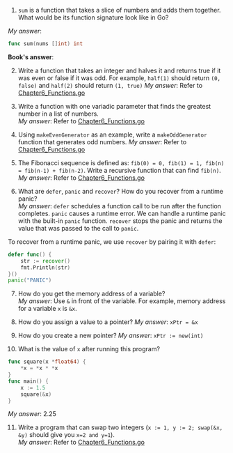 1. `sum` is a function that takes a slice of numbers and adds them together. What would be its function signature look like in Go?

*My answer*:  
```go
func sum(nums []int) int
```

**Book's answer**:   

2. Write a function that takes an integer and halves it and returns true if it was even or false if it was odd. For example, `half(1)` should return `(0, false)` and `half(2)` should return `(1, true)`
*My answer*: Refer to [Chapter6_Functions.go](Chapter06_functions.go)  
   

3. Write a function with one variadic parameter that finds the greatest number in a list of numbers.  
   *My answer*: Refer to [Chapter6_Functions.go](Chapter06_functions.go)


4.  Using `makeEvenGenerator` as an example, write a `makeOddGenerator` function that generates odd numbers.
    *My answer*: Refer to [Chapter6_Functions.go](Chapter06_functions.go)  
    
5. The Fibonacci sequence is defined as: `fib(0) = 0, fib(1) = 1, fib(n) = fib(n-1) + fib(n-2)`. Write a recursive function that can find `fib(n)`.
   *My answer*: Refer to [Chapter6_Functions.go](Chapter06_functions.go)  

6. What are `defer`, `panic` and `recover`? How do you recover from a runtime panic?  
*My answer*: `defer` schedules a function call to be run after the function completes. `panic` causes a runtime error. We can handle a runtime panic with the built-in `panic` function. `recover` stops the panic and returns the value that was passed to the call to `panic`.  
   
To recover from a runtime panic, we use `recover` by pairing it with `defer`:  
```go
defer func() {
	str := recover()
	fmt.Println(str)
}()
panic("PANIC")
```

7. How do you get the memory address of a variable?  
*My answer*: Use `&` in front of the variable. For example, memory address for a variable `x` is `&x`.  
   
8. How do you assign a value to a pointer?
*My answer*: `xPtr = &x`  
   
9. How do you create a new pointer?
*My answer*: `xPtr := new(int)`
   
10. What is the value of `x` after running this program?
```go
func square(x *float64) {
	*x = *x * *x
}
func main() {
	x := 1.5
	square(&x)
}
```
*My answer*: 2.25  

11. Write a program that can swap two integers (`x := 1, y := 2; swap(&x, &y)` should give you `x=2 and y=1`).  
    *My answer*: Refer to [Chapter6_Functions.go](Chapter06_functions.go)  
